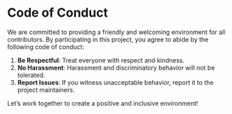 # Code of Conduct

We are committed to providing a friendly and welcoming environment for all contributors. By participating in this project, you agree to abide by the following code of conduct:

1. **Be Respectful**: Treat everyone with respect and kindness.
2. **No Harassment**: Harassment and discriminatory behavior will not be tolerated.
3. **Report Issues**: If you witness unacceptable behavior, report it to the project maintainers.

Let’s work together to create a positive and inclusive environment!
